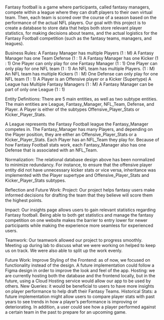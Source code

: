 Fantasy football is a game where participants, called fantasy managers, compete within a league where they can draft players to their own virtual team. Then, each team is scored over the course of a season based on the performance of the actual NFL players. Our goal with this project is to create a database to store data that helps both store relevant player statistics, for making decisions about teams, and the actual logistics for the Fantasy Football competition (such as the fantasy teams, managers, and leagues).

Business Rules:
A Fantasy Manager has multiple Players (1 : M)
A Fantasy Manager has one Team Defense (1 : 1)
A Fantasy Manager has one Kicker (1 : 1)
One Player can only play for one Fantasy Manager (1 : 1)
One Player can only play for one NFL team (1 : 1)
An NFL team has multiple Players. (1 : M)
An NFL team has multiple Kickers (1 : M)
One Defense can only play for one NFL team (1 : 1)
A Player is an Offensive player or a Kicker (Supertype)
A League has Multiple Fantasy Managers (1 : M)
A Fantasy Manager can be part of only one League (1 : 1)

Entity Definitions: 
There are 5 main entities, as well as two subtype entities. The main entities are League, Fantasy_Manager, NFL_Team, Defense, and Player. A Player is either of the subtypes Offensive_Player_Stats or Kicker_Player_Stats. 

A League represents the Fantasy Football league the Fantasy_Manager competes in. The Fantasy_Manager has many Players, and depending on the Player position, they are either an Offensive_Player_Stats or a Kicker_Player_Stats. Each Player has an NFL_Team they play for. Because of how Fantasy Football stats work, each Fantasy_Manager also has one Defense that is associated with an NFL_Team.

Normalization:
The relational database design above has been normalized to minimize redundancy. For instance, to ensure that the offensive player entity did not have unnecessary kicker stats or vice versa, inheritance was implemented with the Player supertype and Offensive_Player_Stats and Kicker_Player_Stats subtypes.

Reflection and Future Work:
Project: Our project helps fantasy users make informed decisions for drafting the team that they believe will score them the highest points.

Impact: Our insights page allows users to gain relevant statistics regarding Fantasy football. Being able to both get statistics and manage the fantasy competition on one website makes the barrier to entry lower for newer participants while making the experience more seamless for experienced users.

Teamwork: Our teamwork allowed our project to progress smoothly. Meeting up during lab to discuss what we were working on helped to keep us on track. We were also able to split up the work evenly.

Future Work: 
Improve Styling of the Frontend: as of now, we focused on functionality instead of the design. A future implementation could follow a Figma design in order to improve the look and feel of the app.
Hosting: we are currently hosting both the database and the frontend locally, but in the future, using a Cloud Hosting service would allow our app to be used by others.
New Queries: it would be beneficial to users to have more insights on player performance to help draft their Fantasy Teams.
Historical Stats: a future implementation might allow users to compare player stats with past years to see trends in how a player’s performance is improving or deteriorating. In addition, a user could see how a player performed against a certain team in the past to prepare for an upcoming game.

